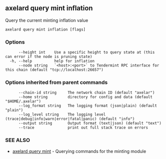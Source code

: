 ## axelard query mint inflation

Query the current minting inflation value

```
axelard query mint inflation [flags]
```

### Options

```
      --height int    Use a specific height to query state at (this can error if the node is pruning state)
  -h, --help          help for inflation
      --node string   `<host>:<port>` to Tendermint RPC interface for this chain (default "tcp://localhost:26657")
```

### Options inherited from parent commands

```
      --chain-id string     The network chain ID (default "axelar")
      --home string         directory for config and data (default "$HOME/.axelar")
      --log_format string   The logging format (json|plain) (default "plain")
      --log_level string    The logging level (trace|debug|info|warn|error|fatal|panic) (default "info")
      --output string       Output format (text|json) (default "text")
      --trace               print out full stack trace on errors
```

### SEE ALSO

- [axelard query mint](/cli-docs/v0_31_2/axelard_query_mint) - Querying commands for the minting module
